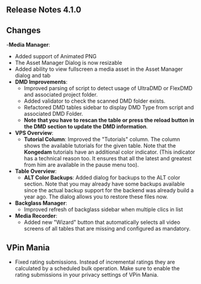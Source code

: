 ## Release Notes 4.1.0

## Changes

-**Media Manager**:
  - Added support of Animated PNG
  - The Asset Manager Dialog is now resizable
  - Added ability to view fullscreen a media asset in the Asset Manager dialog and tab
- **DMD Improvements**:
  - Improved parsing of script to detect usage of UltraDMD or FlexDMD and associated project folder.
  - Added validator to check the scanned DMD folder exists.
  - Refactored DMD tables sidebar to display DMD Type from script and associated DMD Folder.
  - **Note that you have to rescan the table or press the reload button in the DMD section to update the DMD information**.
- **VPS Overview**:
  - **Tutorial Column**: Improved the "Tutorials" column. The column shows the available tutorials for the given table. Note that the **Kongedam** tutorials have an additional color indicator. (This indicator has a technical reason too. It ensures that all the latest and greatest from him are available in the pause menu too). 
- **Table Overview**: 
  - **ALT Color Backups**: Added dialog for backups to the ALT color section. Note that you may already have some backups available since the actual backup support for the backend was already build a year ago. The dialog allows you to restore these files now.
- **Backglass Manager**:
  - Improved refresh of backglass sidebar when multiple clics in list
- **Media Recorder**:
  - Added new "Wizard" button that automatically selects all video screens of all tables that are missing and configured as mandatory.

## VPin Mania

- Fixed rating submissions. Instead of incremental ratings they are calculated by a scheduled bulk operation. Make sure to enable the rating submissions in your privacy settings of VPin Mania. 